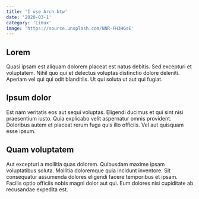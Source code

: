 ```yaml
---
title: 'I use Arch btw'
date: '2020-03-1'
category: 'Linux'
image: 'https://source.unsplash.com/NNR-FH3HGsE'
---
```

## Lorem
Quasi ipsam est aliquam dolorem placeat est natus debitis. Sed excepturi et voluptatem. Nihil quo qui et delectus voluptas distinctio dolore deleniti. Aperiam vel qui qui odit blanditiis. Ut qui soluta ut aut qui fugiat.

## Ipsum dolor
Est nam veritatis eos aut sequi voluptas. Eligendi ducimus et qui sint nisi praesentium iusto. Quia explicabo velit aspernatur omnis provident. Doloribus autem et placeat rerum fuga quis illo officiis. Vel aut quisquam esse ipsum.

## Quam voluptatem
Aut excepturi a mollitia quas dolorem. Quibusdam maxime ipsam voluptatibus soluta. Mollitia doloremque quia incidunt inventore. Sit consequatur assumenda dolores eligendi facere temporibus et ipsam. Facilis optio officiis nobis magni dolor aut qui. Eum dolores nisi cupiditate ab recusandae expedita est.
